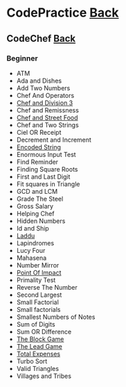 # CodePractice [Back](https://blog.fish-404.icu/CodePractice/)

## CodeChef [Back](https://blog.fish-404.icu/CodePractice/CodeChef/)

### Beginner 

* ATM
* Ada and Dishes
* Add Two Numbers
* Chef And Operators
* [Chef and Division 3](https://blog.fish-404.icu/CodePractice/CodeChef/Beginner/Chef%20and%20Division%203/)
* Chef and Remissness
* [Chef and Street Food](https://blog.fish-404.icu/CodePractice/CodeChef/Beginner/Chef%20and%20Street%20Food/)
* Chef and Two Strings
* Ciel OR Receipt
* Decrement and Increment
* [Encoded String](https://blog.fish-404.icu/CodePractice/CodeChef/Beginner/Encoded%20String)
* Enormous Input Test
* Find Reminder
* Finding Square Roots
* First and Last Digit
* Fit squares in Triangle
* GCD and LCM
* Grade The Steel
* Gross Salary
* Helping Chef
* Hidden Numbers
* Id and Ship
* [Laddu](https://blog.fish-404.icu/CodePractice/CodeChef/Beginner/Laddu/)
* Lapindromes
* Lucy Four
* Mahasena
* Number Mirror
* [Point Of Impact](https://blog.fish-404.icu/CodePractice/CodeChef/Beginner/Point%20Of%20Impact/)
* Primality Test
* Reverse The Number
* Second Largest
* Small Factorial
* Small factorials
* Smallest Numbers of Notes
* Sum of Digits
* Sum OR Difference
* [The Block Game](https://blog.fish-404.icu/CodePractice/CodeChef/Beginner/The%20Block%20Game/)
* [The Lead Game](https://blog.fish-404.icu/CodePractice/CodeChef/Beginner/The%20Lead%20Game/)
* [Total Expenses](https://blog.fish-404.icu/CodePractice/CodeChef/Beginner/Total%20Expenses/)
* Turbo Sort
* Valid Triangles
* Villages and Tribes

